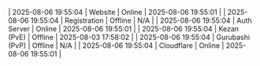 | 2025-08-06 19:55:04 | Website | Online | 2025-08-06 19:55:01 |
| 2025-08-06 19:55:04 | Registration | Offline | N/A |
| 2025-08-06 19:55:04 | Auth Server | Online | 2025-08-06 19:55:01 |
| 2025-08-06 19:55:04 | Kezan (PvE) | Offline | 2025-08-03 17:58:02 |
| 2025-08-06 19:55:04 | Gurubashi (PvP) | Offline | N/A |
| 2025-08-06 19:55:04 | Cloudflare | Online | 2025-08-06 19:55:01 |

